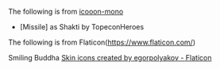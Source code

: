 The following is from [icooon-mono](https://icooon-mono.com/)

* [Missile] as Shakti by TopeconHeroes

The following is from Flaticon(https://www.flaticon.com/)

Smiling Buddha <a href="https://www.flaticon.com/free-icons/skin" title="skin icons">Skin icons created by egorpolyakov - Flaticon</a>
